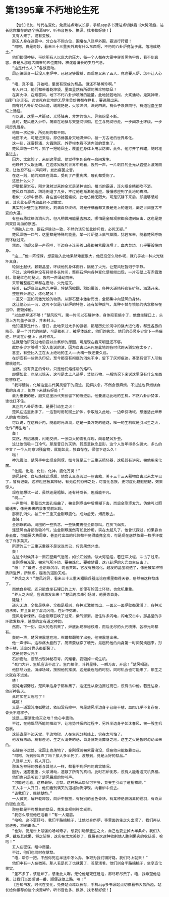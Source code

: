 # 第1395章 不朽地论生死
        【告知书友，时代在变化，免费站点难以长存，手机app多书源站点切换看书大势所趋，站长给你推荐的这个换源APP，听书音色多、换源、找书都好使！】
       又有人来了，或有变故。
       那五人身在迷雾中，分立在不同方位，围堵在八卦炉外围，要进行狩猎！
       “呵呵，真是奇妙，看来三十三重天外真有什么东西啊，不朽的八卦炉竟坠于此，落地成绝土。”
       他们都很神秘，带给所有人以庞大的压力，每一个人都在大雾中穿着黑色甲胄，看不到真容，像是从那远古而来的五位魔神，积淀着漫长的岁月气息。
       “这是什么人？”各族震动。
       周正德纵身一跃没入主炉中，已经足够震撼，而现在又来了五人，竟也要入炉，怎不让人心惊。
       “唔，真不错，开始吧，里面有现成的祭品，但还不够稀珍啊。”
       有人开口，他们都带着乾坤袋，里面显然有所谓的稀珍物祭品！
       在离火中，在烟雾间，地下不朽八卦炉喷薄的能量，此地犹若地狱，火浆涌动，鬼哭神嚎，四野飞沙走石，远古死在此地的无尽生灵仿佛都在挣扎，要逃脱出来。
       而有时八卦炉又似仙境，瑞霞艳艳，火浆汩汩，流光四溅，有仙子袅袅而行，有道祖盘坐祭坛上诵经。
       可以说，这里一片斑驳，光怪陆离，非常的惊人，异象纷呈不断。
       此时，楚风进入炉中，简直在地狱与天堂间徘徊，在生与死间行走，一步间净土环绕，一步间厉鬼缠身。
       他每一次迈步，所见到的都不同。
       地窟不大，可是进来后，却仿佛置身天地洪炉中，被一方古老的世界炼化。
       这一刻，迷雾翻涌，火霞跳跃，外界根本看不清内部的景象了。
       楚风深吸一口气，抓了一把轮回土，覆盖在身体上用以防御，此外，他打开了石罐，随时准备进去。
       因为，太危险了，来到这里后，他觉得生死会在一息间发生。
       他睁开了火眼金睛，在这炼狱般的世界中观看，轰的一声，一片刺目的金光从岩壁上激荡而来，让他忍不住一声闷哼，发出痛苦之音。
       在这一刻，他的双目在淌血，受到了严重炙烤，瞳孔都受伤了。
       这是什么火？
       炉壁都是岩石，刚才激射过来的金光是某种古焰，相当的霸道，连火眼金睛都吃不消。
       楚风双目淌血，踉跄倒退了几步，不过他也渐渐地适应，慢慢感应到了此地的真相。
       看似一方炉中世界，身在当中犹若蝼蚁，此地仿佛无限大，可是沉静下来后，却能够感知到，其实此石炉内部直径不过数丈。
       真实的炉壁完全石质化，刻满自然纹络，可是仔细看却又像是无上的道则，阐述世间亘古不变的大道。
       有些石质纹络流淌火光，但凡稍微用能量去触及，哪怕是金睛观察都会遭到反击，这也是楚风双目淌血的原因。
       “得融入此地，跟石炉脉动一致，不然的话它如此排斥我，必死无疑。”
       楚风深吸一口气，这里都是特殊的能量，某一片炉壁上紫气蒸腾，犹若东来，随着楚风呼吸而环绕过来。
       然而，他却又是一声闷哼，半边身子连带着口鼻都被紫霞淹埋了，血肉焚烧，几乎要毁掉肉身。
       “这……”他一阵惊悚，想要融入此地果然难度很大，他还没怎么动作呢，就几乎被一种火光烧坏真身。
       轮回土起伏，颗颗晶莹，环绕他的身体而行，隔绝了火光，让楚风短暂归于平静。
       不过，这种保护没有持续多长时间，整座石炉内各种变化便相继出现，一片石壁上有赤霞激射，那是红色的秘火，轰的一声涌动而来。
       来带着整座石炉都在震动，火光滔天。
       接着，石炉底部五色光冲霄，将楚风掀翻，烈焰覆盖，各种火道精粹疯狂扩张，汹涌开来。
       整座石炉激活，炼化楚风！
       一道又一道如同激光般的物质，从那石壁中激射而出，全都集中向楚风的身体。
       这让他心头一沉，这可不仅是八卦炉的特性，还有某种戾气，某种不甘与愤怒的执念掺杂在当中，要毁掉他。
       “以血祭炉还不够！”楚风叹气，第一时间以石罐护体，身体宛若缩小了，他盘坐罐口上，头顶上方的盖子沉浮，并未封上。
       他知道那是什么，昔日，此地来过太多的强者，都是历史长河中的强大进化者，都是各族的精英，是一个时代的翘楚，可是都死了，被炉体炼化，他们的执念，他们的英灵多少留下一些痕迹，积淀在炉壁上，此时作乱。
       这就是他研究过地后要以血祭炉的原因，可是现在看来明显还不够。
       献祭多少才够呢？没人能说的清，因为自古以来死在此地的各时代的天骄实在太多了。
       甚至，有些比入主在太上绝地的主人——火精一族还要久远。
       在炉底有一些骨头印记，至今都没有彻底的消失干净，留下了灰烬痕迹，甚至有留下人形骷髅痕迹的。
       当然，没有真正的骨块，只是他们熔炼后的烙印。
       即便如此，也足以惊天，这可是太上八卦炉，焚烧万物，一般情况下来说这里没有什么东西能够存在。
       “我得硬抗，化解这些古代英灵留下的痕迹，瓦解执念，不然会很麻烦，不过这也算煅烧自我的真魂了，能熬下来就有好处！”
       最为重要的是，磨灭这里历代天骄留下的痕迹后，他要激活此地的生机，不然八卦炉焚体，谁也扛不住。
       真正的八卦炉炼体，是要引动生之火！
       楚风在这里出手了，一边暂时用轮回土护体，争取融入此地，一边牵引场域，想激活此炉养人的古老纹络。
       可以说，在这石炉内，随着时光流淌，这是一条万死的道路，唯一的生机就是引出生之火，化作“养生地”。
       轰！
       突然，烈焰沸腾，闪电交织，一张巨大的面孔浮现，向着楚风扑去。
       这让他倒吸一口冷气，那是昔日的天骄，其恶意执念显形，这个人当年得多么强大，多么的不甘？一个人的意识残留物，就能如此，独自存在，保留下这么久！
       嗡！
       神光震动，楚风手中出现金刚琢，如今算是三十三重天粗坯器，这极其有讲究，被他用来化魔。
       “化魔，化鬼，化仙，化神，度化万灵！”
       楚风轻叱，自从炼成此琢后，他曾认真查阅过一些古籍，关于三十三天器物自古以来太罕见了，曾有记载，这种粗胚极其神秘，有无边的恐怖之处，可度化各族，更可度化魑魅魍魉，效果惊人。
       现在他想试一试，虽然还是粗胎，还有待成长，但威能不凡。
       “啊……”
       一声惨叫，那张巨大面孔扭曲了，被金刚琢击中后模糊下去，而后金刚琢发光，仿佛可以照耀诸天，像是未来的景象提前出现。
       那面孔消失，被三十三重天金刚琢度化，成为虚无，烟霞散去。
       轰隆！
       金刚琢转动，周围的一些执念，一些妖魔鬼怪全都惊叫，在灰飞烟灭。
       连楚风自身都倒吸冷气，这金刚琢居然有如此妙用，实在太超凡了，他曾试探过，如果靠自身去度，可能要大费周章，甚至付出血的代价都不见得能竟全功，可是现在居然依靠一枚手环度化了许多英灵。
       所谓的三十三重天重器不是说说而已，传言果然非虚。
       轰！
       在这个时候其中一面石壁紫气浩荡，如长江汹涌，似大河滔滔，若汪洋决堤，冲击了过来。
       金刚琢被淹没，被紫气所环绕，要被炼化，要被禁锢，这八卦炉的火光自主反击了。
       “嗯！？”最终，金刚琢沉浮，两者共鸣，它没有被熔化，越发的晶莹剔透了，像是被某种物质所滋养，所熬炼，越发的道韵天成。
       “养兵之火？”楚风诧异，看来三十三重天粗胎兵器无论在哪里都得天眷，居然被这样祭炼了。
       而他自身呢，还只能盘坐石罐口的上方，即便有轮回土环绕，也危机重重。
       “养人之火呢，应该激发出来！”楚风再次牵引场域，他要炼自身。
       隆隆！
       道火无边，全都是秩序，全都是规则，各种光激射而出，一面又一面炉壁都激活了，各种光焰沸腾，并且出现了混沌闪电，在炉中劈击。
       楚风毛骨悚然，将金刚琢召唤了过来，紫气澎湃，抵住许多闪电，闪电交击中，那晶莹的手环散发秩序，越发的富有道之神韵。
       然而，下一刻，巨大的危机来了，炉底出现神秘纹络，而后无尽的火光喷薄，各种光彩都有。
       轰的一声，楚风被震落在地，石罐都翻腾了出去，他被震落出来。
       他一声惨叫，这种痛太剧烈了，简直要烧穿了魂光，最起码他的肉身第一时间焚烧起来，形体干枯，连部分骨头都断裂了。
       这是何等火光？
       石炉震动，底部出现神秘符号，闪耀着，要毁掉一切生机。
       “死门大开，生机应该不远了。生门相伴，斗转星移，一瞬万古，开启！”楚风喝道。
       他拼尽力量，演绎场域，按照他的推演，这是最危险的时刻，同时机会也可能来了，那生之火就在不远处。
       哧！
       混沌电弧劈过，楚风半边身子都焦黑了，这还是从身边擦过而已，没有击中他，若是沾身，他形神皆灭。
       此时实在太危险了！
       喀嚓！
       又是一道混沌电弧劈过，依旧没有擦中，可是楚风半边身子已经干枯，血肉几乎不复存在，骨头不成样子。
       这是……要演化绝灭之地？他心中震动。
       不过，在他竭尽所能的推动下，让地势共振的过程中，另外半边身子如沐春风，被一股生机包裹。
       这简直是半边天堂，半边地狱，人在生死分割线上，实在太可怕了。
       他没有再动，稍有差池，生之火消失的话，自身就死无葬身之地，这生之火是暂时勾动出来的。
       石罐在不远处，轮回土也落地了，金刚琢则被紫雾淹没，现在他只能依靠自己。
       “呵呵，听到惨叫声了吗？那人多半死了，没想到，竟是上好的祭品。”
       八卦炉上方，有人开口。
       那五名神秘的强者与其他人一样，都看不到炉内的真实情况。
       因为，迷雾重重，火浆涌动，遮蔽了所有的真相，此时石炉复苏，没有人能看透天机真相。
       他们也只是听到了楚风最后的惨叫声。
       “可能还活着，这样最好，活祭，这种极品祭品可不多，竟天生引动了道祖物质。”
       五人中一人开口，他们看到满天的道祖物质浮现，向着炉中没去。
       “该我们了，继续献祭。”
       一人微笑，解开乾坤袋，向炉中投放，有特别的金色骨块，有某种绝世凶禽的翎羽，有奇异的银色血液。
       那些都是不可想象的祭品，竟发出规则符文光束。
       “我怎么感觉他还活着！”有一人蹙眉。
       “哈哈，这不更好吗，我们半路摘桃子，让他以身祭炉，等里面的生之火出现了，我们再从容进去，将他击杀。”
       “也对，便是世上最强的场域奇才，想要引动那些生之火，自己也要去掉大半条命，我们入炉，截取其成果，将之斩掉，这实在太太美妙了，我最喜欢这种收割他人胜利果实的收获感，哈哈！”
       五人在密谋，暗中商量。
       不过，他们也同时在献祭。
       “唔，帮你一把，不然你死在半途中怎么办，争取为我们铺好路，我们马上就来！”
       他们中有一人在微笑，那人若是死了也就罢了，若是活着，他们则会半路摘桃子，坐享造化果实。
       “差不多了，该进炉了，感谢此人啊，无论他是死还是活，都尽职尽责了。唔，我希望他活着，让我们当面感谢一番，顺便送他上路，嘿！”
       【告知书友，时代在变化，免费站点难以长存，手机app多书源站点切换看书大势所趋，站长给你推荐的这个换源APP，听书音色多、换源、找书都好使！】